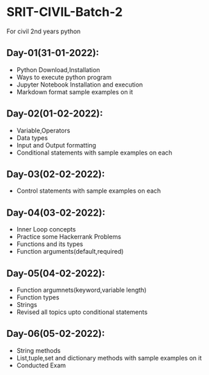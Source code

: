 # SRIT-CIVIL-Batch-2
For civil 2nd years python

## Day-01(31-01-2022):
  - Python Download,Installation 
  - Ways to execute python program
  - Jupyter Notebook Installation and execution
  - Markdown format sample examples on it

## Day-02(01-02-2022):
  - Variable,Operators
  - Data types
  - Input and Output formatting
  - Conditional statements with sample examples on each

## Day-03(02-02-2022):
  - Control statements with sample examples on each

## Day-04(03-02-2022):
  - Inner Loop concepts
  - Practice some Hackerrank Problems
  - Functions and its types
  - Function arguments(default,required)

## Day-05(04-02-2022):
  - Function argumnets(keyword,variable length)
  - Function types
  - Strings
  - Revised all topics upto conditional statements

## Day-06(05-02-2022):
  - String methods
  - List,tuple,set and dictionary methods with sample examples on it
  - Conducted Exam
